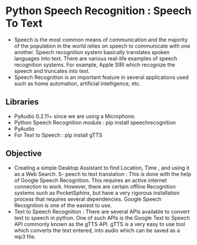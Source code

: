 # Python Speech Recognition : Speech To Text 

- Speech is the most common means of communication and the majority of the population in the world relies on speech to communicate with one another. Speech recognition system basically translates spoken languages into text. There are various real-life examples of speech recognition systems. For example, Apple SIRI which recognize the speech and truncates into text.
- Speech Recognition is an important feature in several applications used such as home automation, artificial intelligence, etc.

## Libraries

- PyAudio 0.2.11+ since we are using a Microphone. 
- Python Speech Recognition module : pip install speechrecognition
- PyAudio 
- For Text to Speech : pip install gTTS 

## Objective

- Creating a simple Desktop Assistant to find Location, Time , and using it as a Web Search.
S- peech to text translation : This is done with the help of Google Speech Recognition. This requires an active internet connection to work. However, there are certain offline Recognition systems such as PocketSphinx, but have a very rigorous installation process that requires several dependencies. Google Speech Recognition is one of the easiest to use.
- Text to Speech Recognition : There are several APIs available to convert text to speech in python. One of such APIs is the Google Text to Speech API commonly known as the gTTS API. gTTS is a very easy to use tool which converts the text entered, into audio which can be saved as a mp3 file.


